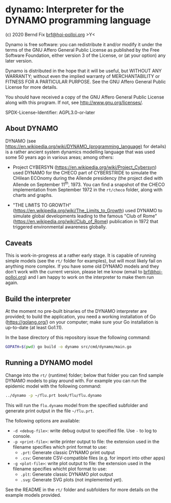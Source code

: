 
dynamo: Interpreter for the DYNAMO programming language
=======================================================

(c) 2020 Bernd Fix <brf@hoi-polloi.org>   >Y<

Dynamo is free software: you can redistribute it and/or modify it
under the terms of the GNU Affero General Public License as published
by the Free Software Foundation, either version 3 of the License,
or (at your option) any later version.

Dynamo is distributed in the hope that it will be useful, but
WITHOUT ANY WARRANTY; without even the implied warranty of
MERCHANTABILITY or FITNESS FOR A PARTICULAR PURPOSE.  See the GNU
Affero General Public License for more details.

You should have received a copy of the GNU Affero General Public License
along with this program.  If not, see <http://www.gnu.org/licenses/>.

SPDX-License-Identifier: AGPL3.0-or-later

## About DYNAMO

DYNAMO (see https://en.wikipedia.org/wiki/DYNAMO_(programming_language) for
details) is a rather ancient system dynamics modelling language that was used
some 50 years ago in various areas; among others:

* Project CYBERSYN (https://en.wikipedia.org/wiki/Project_Cybersyn) used
DYNAMO for the CHECO part of CYBERSTRIDE to simulate the CHilean ECOnomy during
the Allende presidency (the project died with Allende on September
11<sup>th</sup>, 1973. You can find a snapshot of the CHECO implementation from
September 1972 in the `rt/checo` folder, along with charts and graphs.

* "THE LIMITS TO GROWTH" (https://en.wikipedia.org/wiki/The_Limits_to_Growth)
used DYNAMO to simulate global developments leading to the famous "Club of
Rome" (https://en.wikipedia.org/wiki/Club_of_Rome) publication in 1972 that
triggered environmental awareness globally.

## Caveats

This is work-in-progress at a rather early stage. It is capable of running
simple models (see the `rt/` folder for examples), but will most likely fail
on anything more complex. If you have some old DYNAMO models and they don't
work with the current version, please let me know (email to brf@hoi-polloi.org)
and I am happy to work on the interpreter to make them run again.

## Build the interpreter

At the moment no pre-built binaries of the DYNAMO interpreter are provided; to
build the application, you need a working installation of Go
(https://golang.org/) on your computer; make sure your Go installation is
up-to-date (at least Go1.11).

In the base directory of this repository issue the following command:

```bash
GOPATH=$(pwd) go build -o dynamo src/cmd/dynamo/main.go
```

## Running a DYNAMO model

Change into the `rt/` (runtime) folder; below that folder you can find sample
DYNAMO models to play around with. For example you can run the epidemic model
with the following command:

```bash
../dynamo -p ~/flu.prt book/flu/flu.dynamo
```

This will run the `flu.dynamo` model from the specified subfolder and generate
print output in the file `~/flu.prt`.

The following options are available:

* `-d <debug-file>`: write debug output to specified file. Use `-` to log to
console.
* `-p <print-file>`: write printer output to file: the extension used in the
filename specifies which print format to use:
    * `.prt`: Generate classic DYNAMO print output
    * `.csv`: Generate CSV-compatible files (e.g. for import into other apps)
* `-g <plot-file>`: write plot output to file: the extension used in the
filename specifies whicht plot format to use:
    * `.plt`: Generate classic DYNAMO plot output
    * `.svg`: Generate SVG plots (not implemented yet).

See the README in the `rt/` folder and subfolders for more details on the
example models provided.
